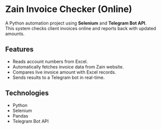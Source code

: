 # Zain Invoice Checker (Online)

A Python automation project using **Selenium** and **Telegram Bot API**.  
This system checks client invoices online and reports back with updated amounts.

## Features
- Reads account numbers from Excel.
- Automatically fetches invoice data from Zain website.
- Compares live invoice amount with Excel records.
- Sends results to a Telegram bot in real-time.

## Technologies
- Python
- Selenium
- Pandas
- Telegram Bot API
